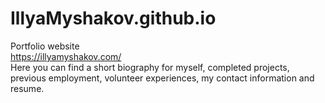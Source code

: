 # IllyaMyshakov.github.io
Portfolio website<br/>
https://illyamyshakov.com/<br/>
Here you can find a short biography for myself, completed projects, previous employment, volunteer experiences, my contact information and resume.
